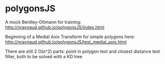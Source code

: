polygonsJS
==========


A mock Bentley-Ottmann for training: http://nraynaud.github.io/polygonsJS/index.html



Beginning of a Medial Axis Transform for simple polygons here: http://nraynaud.github.io/polygonsJS/test_medial_axis.html

There are still 2 O(n^2) parts: point in polygon test and closest distance test filter, both to be solved with a KD tree